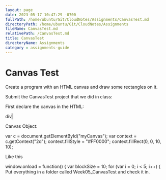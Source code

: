 ```yaml
---
layout: page
date: 2023-05-17 10:47:29 -0700
fullPath: /home/ubuntu/Git/CloudNotes/Assignments/CanvasTest.md
directoryPath: /home/ubuntu/Git/CloudNotes/Assignments
fileName: CanvasTest.md
relativePath: /CanvasTest.md
title: CanvasTest
directoryName: Assignments
category : assignments-guide
---
```


# Canvas Test

Create a program with an HTML canvas and draw some rectangles on it.


Submit the CanvasTest project that we did in class:

 

First declare the canvas in the HTML:

 

 div
        <canvas id="myCanvas" width="200" height="200" style="border:1px solid #000000;"></canvas>

 

Canvas Object:

  var c = document.getElementById("myCanvas");
  var context = c.getContext("2d");
  context.fillStyle = "#FF0000";
  context.fillRect(0, 0, 10, 10);
 

Like this

window.onload = function() {
    var blockSize = 10;
    for (var i = 0; i < 5; i++) {
Put everything in a folder called Week05_CanvasTest and check it in.